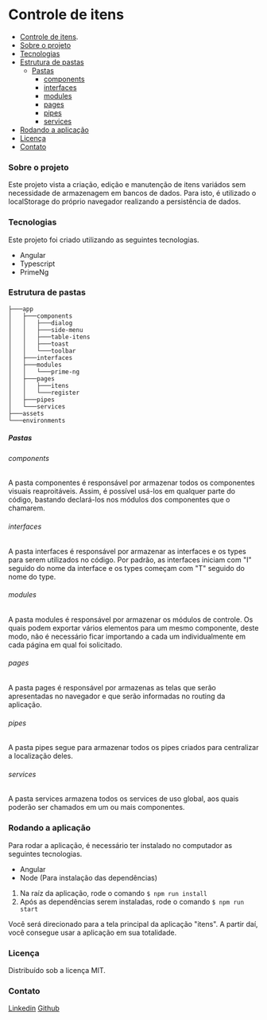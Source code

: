# Controle de itens

- [Controle de itens](#controle-de-itens).
- [Sobre o projeto](#sobre-o-projeto)
- [Tecnologias](#tecnologias)
- [Estrutura de pastas](#estrutura-de-pastas)
    - [Pastas](#pastas)
      - [components](#components)
      - [interfaces](#interfaces)
      - [modules](#modules)
      - [pages](#pages)
      - [pipes](#pipes)
      - [services](#services)
- [Rodando a aplicação](#rodando-a-aplicação)
- [Licença](#licença)
- [Contato](#contato)
### Sobre o projeto
Este projeto vista a criação, edição e manutenção de itens variádos sem necessidade de armazenagem em bancos de dados. Para isto, é utilizado o localStorage do próprio navegador realizando a persistência de dados.
### Tecnologias
Este projeto foi criado utilizando as seguintes tecnologias.

- Angular
- Typescript
- PrimeNg

### Estrutura de pastas
``` 
├───app
│   ├───components
│   │   ├───dialog
│   │   ├───side-menu
│   │   ├───table-itens
│   │   ├───toast
│   │   └───toolbar
│   ├───interfaces
│   ├───modules
│   │   └───prime-ng
│   ├───pages
│   │   ├───itens
│   │   └───register
│   ├───pipes
│   └───services
├───assets
└───environments
```

##### Pastas
###### components
A pasta componentes é responsável por armazenar todos os componentes visuais reaproitáveis. Assim, é possível usá-los em qualquer parte do código, bastando declará-los nos módulos dos componentes que o chamarem.

###### interfaces
A pasta interfaces é responsável por armazenar as interfaces e os types para serem utilizados no código. Por padrão, as interfaces iniciam com "I" seguido do nome da interface e os types começam com "T" seguido do nome do type.

###### modules
A pasta modules é responsável por armazenar os módulos de controle. Os quais podem exportar vários elementos para um mesmo componente, deste modo, não é necessário ficar importando a cada um individualmente em cada página em qual foi solicitado.

###### pages
A pasta pages é responsável por armazenas as telas que serão apresentadas no navegador e que serão informadas no routing da aplicação.

###### pipes
A pasta pipes segue para armazenar todos os pipes criados para centralizar a localização deles.

###### services
A pasta services armazena todos os services de uso global, aos quais poderão ser chamados em um ou mais componentes.

### Rodando a aplicação
Para rodar a aplicação, é necessário ter instalado no computador as seguintes tecnologias.
- Angular
- Node (Para instalação das dependências)
  
1. Na raíz da aplicação, rode o comando `$ npm run install`
2. Após as dependências serem instaladas, rode o comando `$ npm run start`
   
Você será direcionado para a tela principal da aplicação "itens". A partir daí, você consegue usar a aplicação em sua totalidade.

### Licença
Distribuído sob a licença MIT.

### Contato
[Linkedin](https://www.linkedin.com/in/jonas-magalh%C3%A3es-19b974134/)
[Github](https://github.com/JonasVMagalhaes)